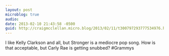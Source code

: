 ```yaml
---
layout: post
microblog: true
audio: 
date: 2013-02-10 21:43:58 -0500
guid: http://craigmcclellan.micro.blog/2013/02/11/t300797293777534976.html
---
```

I like Kelly Clarkson and all, but Stronger is a mediocre pop song. How is that acceptable, but Carly Rae is getting snubbed? #Grammys
